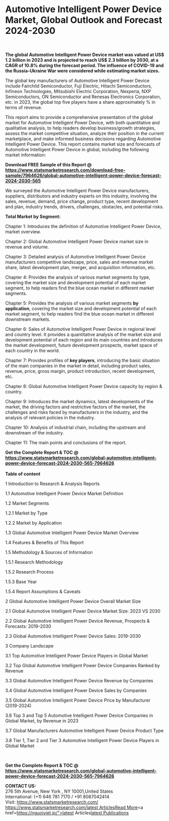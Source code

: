 <h1>Automotive Intelligent Power Device Market, Global Outlook and Forecast 2024-2030</h1><br/><p><strong>The global Automotive Intelligent Power Device market was valued at US$ 1.2 billion in 2023 and is projected to reach US$ 2.3 billion by 2030, at a <strong>CAGR</strong> of 10.8% during the forecast period. The influence of COVID-19 and the Russia-Ukraine War were considered while estimating market sizes.</strong></p><p>The global key manufacturers of Automotive Intelligent Power Device include Fairchild Semiconductor, Fuji Electric, Hitachi Semiconductors, Infineon Technologies, Mitsubishi Electric Corporation, Nexperia, NXP Semiconductors, ON Semiconductor and Renesas Electronics Corporation, etc. in 2023, the global top five players have a share approximately % in terms of revenue.</p><p>This report aims to provide a comprehensive presentation of the global market for Automotive Intelligent Power Device, with both quantitative and qualitative analysis, to help readers develop business/growth strategies, assess the market competitive situation, analyze their position in the current marketplace, and make informed business decisions regarding Automotive Intelligent Power Device. This report contains market size and forecasts of Automotive Intelligent Power Device in global, including the following market information:</p><p><strong>Download FREE Sample of this Report @ <a href="https://www.statsmarketresearch.com/download-free-sample/7964626/global-automotive-intelligent-power-device-forecast-2024-2030-565">https://www.statsmarketresearch.com/download-free-sample/7964626/global-automotive-intelligent-power-device-forecast-2024-2030-565</a></strong></p><p>We surveyed the Automotive Intelligent Power Device manufacturers, suppliers, distributors and industry experts on this industry, involving the sales, revenue, demand, price change, product type, recent development and plan, industry trends, drivers, challenges, obstacles, and potential risks.</p><p><strong>Total Market by Segment:</strong></p><p>Chapter 1: Introduces the definition of Automotive Intelligent Power Device, market overview.</p><p>Chapter 2: Global Automotive Intelligent Power Device market size in revenue and volume.</p><p>Chapter 3: Detailed analysis of Automotive Intelligent Power Device manufacturers competitive landscape, price, sales and revenue market share, latest development plan, merger, and acquisition information, etc.</p><p>Chapter 4: Provides the analysis of various market segments by type, covering the market size and development potential of each market segment, to help readers find the blue ocean market in different market segments.</p><p>Chapter 5: Provides the analysis of various market segments <strong>by application</strong>, covering the market size and development potential of each market segment, to help readers find the blue ocean market in different downstream markets.</p><p>Chapter 6: Sales of Automotive Intelligent Power Device in regional level and country level. It provides a quantitative analysis of the market size and development potential of each region and its main countries and introduces the market development, future development prospects, market space of each country in the world.</p><p>Chapter 7: Provides profiles of <strong>key players</strong>, introducing the basic situation of the main companies in the market in detail, including product sales, revenue, price, gross margin, product introduction, recent development, etc.</p><p>Chapter 8: Global Automotive Intelligent Power Device capacity by region & country.</p><p>Chapter 9: Introduces the market dynamics, latest developments of the market, the driving factors and restrictive factors of the market, the challenges and risks faced by manufacturers in the industry, and the analysis of relevant policies in the industry.</p><p>Chapter 10: Analysis of industrial chain, including the upstream and downstream of the industry.</p><p>Chapter 11: The main points and conclusions of the report.</p><div><b>Get the Complete Report & TOC @ <a href="https://www.statsmarketresearch.com/global-automotive-intelligent-power-device-forecast-2024-2030-565-7964626">https://www.statsmarketresearch.com/global-automotive-intelligent-power-device-forecast-2024-2030-565-7964626</a></b></div><br><b>Table of content</b><p>1 Introduction to Research & Analysis Reports<br />
 
  1.1 Automotive Intelligent Power Device Market Definition<br />
 
  1.2 Market Segments<br />
 
  1.2.1 Market by Type<br />
 
  1.2.2 Market by Application<br />
 
  1.3 Global Automotive Intelligent Power Device Market Overview<br />
 
  1.4 Features & Benefits of This Report<br />
 
  1.5 Methodology & Sources of Information<br />
 
  1.5.1 Research Methodology<br />
 
  1.5.2 Research Process<br />
 
  1.5.3 Base Year<br />
 
  1.5.4 Report Assumptions & Caveats<br />
 
 2 Global Automotive Intelligent Power Device Overall Market Size<br />
 
  2.1 Global Automotive Intelligent Power Device Market Size: 2023 VS 2030<br />
 
  2.2 Global Automotive Intelligent Power Device Revenue, Prospects & Forecasts: 2019-2030<br />
 
  2.3 Global Automotive Intelligent Power Device Sales: 2019-2030<br />
 
 3 Company Landscape<br />
 
  3.1 Top Automotive Intelligent Power Device Players in Global Market<br />
 
  3.2 Top Global Automotive Intelligent Power Device Companies Ranked by Revenue<br />
 
  3.3 Global Automotive Intelligent Power Device Revenue by Companies<br />
 
  3.4 Global Automotive Intelligent Power Device Sales by Companies<br />
 
  3.5 Global Automotive Intelligent Power Device Price by Manufacturer (2019-2024)<br />
 
  3.6 Top 3 and Top 5 Automotive Intelligent Power Device Companies in Global Market, by Revenue in 2023<br />
 
  3.7 Global Manufacturers Automotive Intelligent Power Device Product Type<br />
 
  3.8 Tier 1, Tier 2 and Tier 3 Automotive Intelligent Power Device Players in Global Market<br />
 
  <br><div><b>Get the Complete Report & TOC @ <a href="https://www.statsmarketresearch.com/global-automotive-intelligent-power-device-forecast-2024-2030-565-7964626">https://www.statsmarketresearch.com/global-automotive-intelligent-power-device-forecast-2024-2030-565-7964626</a></b></div></p> <b>CONTACT US:</b><br>276 5th Avenue, New York , NY 10001,United States<br>International: (+1) 646 781 7170 / +91 8087042414<br>Visit: <a href="https://www.statsmarketresearch.com/">https://www.statsmarketresearch.com/</a><br><a href="https://gyeongbokgung.com">https://www.statsmarketresearch.com/</a><a href="https://hallyeomaritime.com">latest Articles</a><a href="https://jingwansa.com">Read More</a><a href=https://nguoiviet.jp/">latest Articles</a><a href="https://www.intelmarketresearch.com/">latest Publications</a>